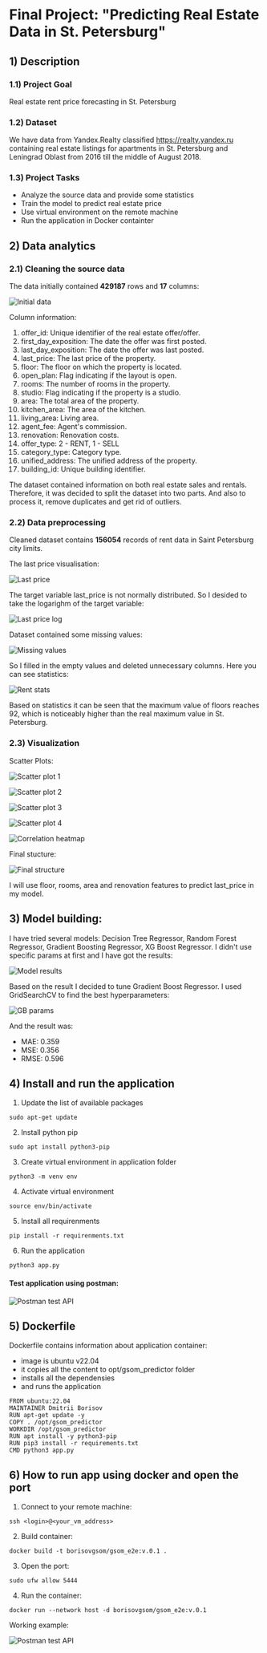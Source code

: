 # Final Project: "Predicting Real Estate Data in St. Petersburg"

## 1) Description

### 1.1) Project Goal

Real estate rent price forecasting in St. Petersburg

### 1.2) Dataset

We have data from Yandex.Realty classified https://realty.yandex.ru containing real estate listings for apartments in St. Petersburg and Leningrad Oblast from 2016 till the middle of August 2018.

### 1.3) Project Tasks

- Analyze the source data and provide some statistics
- Train the model to predict real estate price
- Use virtual environment on the remote machine
- Run the application in Docker containter

## 2) Data analytics

### 2.1) Cleaning the source data

The data initially contained <b>429187</b> rows and <b>17</b> columns:

![Initial data](images/initial.png)

Column information:

1. offer_id: Unique identifier of the real estate offer/offer.
2. first_day_exposition: The date the offer was first posted.
3. last_day_exposition: The date the offer was last posted.
4. last_price: The last price of the property.
5. floor: The floor on which the property is located.
6. open_plan: Flag indicating if the layout is open.
7. rooms: The number of rooms in the property.
8. studio: Flag indicating if the property is a studio. 
9. area: The total area of the property.
10. kitchen_area: The area of the kitchen.
11. living_area: Living area.
12. agent_fee: Agent's commission.
13. renovation: Renovation costs.
14. offer_type: 2 - RENT, 1 - SELL
15. category_type: Category type.
16. unified_address: The unified address of the property.
17. building_id: Unique building identifier.

The dataset contained information on both real estate sales and rentals.  Therefore, it was decided to split the dataset into two parts. And also to process it, remove duplicates and get rid of outliers. 

### 2.2) Data preprocessing

Cleaned dataset contains <b>156054</b> records of rent data in Saint Petersburg city limits.

The last price visualisation:

![Last price](images/last_price.png)

The target variable last_price is not normally distributed. So I desided to take the logarighm of the target variable: 

![Last price log](images/last_price_log.png)

Dataset contained some missing values:

![Missing values](images/missing_values.png)

So I filled in the empty values and deleted unnecessary columns. Here you can see statistics:

![Rent stats](images/rent_stats.png)

Based on statistics it can be seen that the maximum value of floors reaches 92, which is noticeably higher than the real maximum value in St. Petersburg.

### 2.3) Visualization

Scatter Plots:

![Scatter plot 1](images/sp1.png)

![Scatter plot 2](images/sp2.png)

![Scatter plot 3](images/sp3.png)

![Scatter plot 4](images/sp4.png)

![Correlation heatmap](images/corr_heatmap.png)

Final stucture:

![Final structure](images/final_structure.png)

I will use floor, rooms, area and renovation features to predict last_price in my model.

## 3) Model building: 

I have tried several models: Decision Tree Regressor, Random Forest Regressor, Gradient Boosting Regressor, XG Boost Regressor. I didn't use specific params at first and I have got the results:

![Model results](images/model_results.png)

Based on the result I decided to tune Gradient Boost Regressor. I used GridSearchCV to find the best hyperparameters:

![GB params](images/GB_params.png)

And the result was:

- MAE: 0.359
- MSE: 0.356
- RMSE: 0.596

## 4) Install and run the application

1. Update the list of available packages
```
sudo apt-get update 
```
2. Install python pip
```
sudo apt install python3-pip
```
3. Create virtual environment in application folder
```
python3 -m venv env
```
4. Activate virtual environment
```
source env/bin/activate
```
5. Install all requirenments
```
pip install -r requirenments.txt
```
6. Run the application
```
python3 app.py
``` 

#### Test application using postman:

![Postman test API](images/test_postman.png)

## 5) Dockerfile

Dockerfile contains information about application container:
- image is ubuntu v22.04
- it copies all the content to opt/gsom_predictor folder
- installs all the dependensies 
- and runs the application

```
FROM ubuntu:22.04
MAINTAINER Dmitrii Borisov 
RUN apt-get update -y 
COPY . /opt/gsom_predictor 
WORKDIR /opt/gsom_predictor 
RUN apt install -y python3-pip 
RUN pip3 install -r requirements.txt 
CMD python3 app.py
```
## 6) How to run app using docker and open the port

1. Connect to your remote machine:
```
ssh <login>@<your_vm_address>
```
2. Build container:
```
docker build -t borisovgsom/gsom_e2e:v.0.1 .
```
3. Open the port:
```
sudo ufw allow 5444
```
4. Run the container:
```
docker run --network host -d borisovgsom/gsom_e2e:v.0.1
```
Working example:

![Postman test API](images/test_postman.png)











